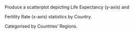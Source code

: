 <p>Produce a scatterplot depicting Life Expectancy (y-axis) and</p>
<p>Fertility Rate (x-axis) statistics by Country.</p>
<p>Categorised by Countries’ Regions.</p>

 

